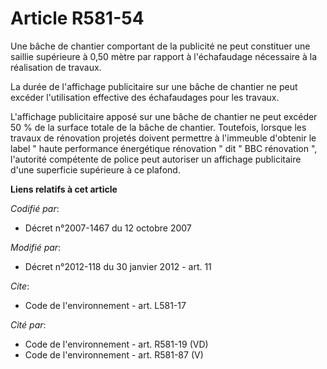# Article R581-54

Une bâche de chantier comportant de la publicité ne peut constituer une saillie supérieure à 0,50 mètre par rapport à
l'échafaudage nécessaire à la réalisation de travaux. 

La durée de l'affichage publicitaire sur une bâche de chantier ne peut excéder l'utilisation effective des échafaudages pour
les travaux. 

L'affichage publicitaire apposé sur une bâche de chantier ne peut excéder 50 % de la surface totale de la bâche de chantier.
Toutefois, lorsque les travaux de rénovation projetés doivent permettre à l'immeuble d'obtenir le label " haute performance
énergétique rénovation " dit " BBC rénovation ", l'autorité compétente de police peut autoriser un affichage publicitaire
d'une superficie supérieure à ce plafond.

**Liens relatifs à cet article**

_Codifié par_:

  - Décret n°2007-1467 du 12 octobre 2007

_Modifié par_:

  - Décret n°2012-118 du 30 janvier 2012 - art. 11

_Cite_:

  - Code de l'environnement - art. L581-17

_Cité par_:

  - Code de l'environnement - art. R581-19 (VD)
  - Code de l'environnement - art. R581-87 (V)
